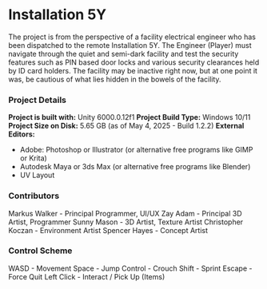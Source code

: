 # Installation 5Y
The project is from the perspective of a facility electrical engineer who has been dispatched to the remote Installation 5Y. The Engineer (Player) must navigate through the quiet and semi-dark facility and test the security features such as PIN based door locks and various security clearances held by ID card holders. The facility may be inactive right now, but at one point it was, be cautious of what lies hidden in the bowels of the facility.

### Project Details
**Project is built with:** Unity 6000.0.12f1
**Project Build Type:** Windows 10/11
**Project Size on Disk:** 5.65 GB (as of May 4, 2025 - Build 1.2.2)
**External Editors:**
- Adobe: Photoshop or Illustrator (or alternative free programs like GIMP or Krita)
- Autodesk Maya or 3ds Max (or alternative free programs like Blender)
- UV Layout

### Contributors
Markus Walker - Principal Programmer, UI/UX
Zay Adam - Principal 3D Artist, Programmer
Sunny Mason - 3D Artist, Texture Artist
Christopher Koczan - Environment Artist
Spencer Hayes - Concept Artist

### Control Scheme
WASD - Movement
Space - Jump
Control - Crouch
Shift - Sprint
Escape - Force Quit
Left Click - Interact / Pick Up (Items)
